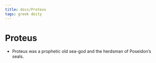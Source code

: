```yaml
---
title: docs/Proteus
tags: greek deity
---
```


# Proteus 
- Proteus was a prophetic old sea-god and the herdsman of Poseidon’s seals.